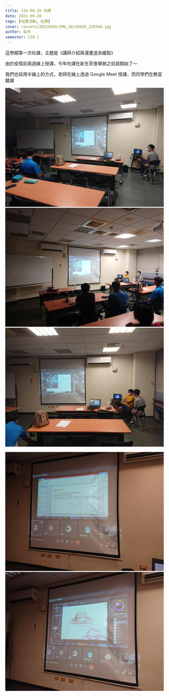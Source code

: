 ```yaml
---
title: 110.09.28 社課
date: 2021-09-28
tags: [社團活動, 社課]
cover: /assets/20210928/IMG_20210928_220346.jpg
author: 如月
semester: 110-1
---
```


這學期第一次社課，主題是《講師介紹與漫畫道具繪製》

由於疫情前兩週線上授課，今年社課在新生茶會舉辦之前就開始了〜

我們也採用半線上的方式，老師在線上透過 Google Meet 授課，而同學們在教室聽課

![](/assets/20210928/IMG_20210928_203629.jpg) ![](/assets/20210928/IMG_20210928_203644.jpg)
![](/assets/20210928/IMG_20210928_203651.jpg)

![](/assets/20210928/IMG_20210928_212508.jpg) ![](/assets/20210928/IMG_20210928_220346.jpg)
